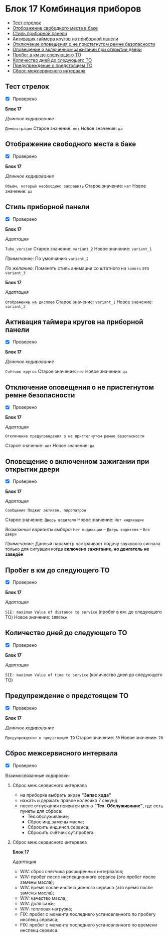 # Блок 17 Комбинация приборов
* [Тест стрелок](#тест-стрелок)
* [Отображение свободного места в баке](#отображение-свободного-места-в-баке)
* [Стиль приборной панели](#стиль-приборной-панели)
* [Активация таймера кругов на приборной панели](#активация-таймера-кругов-на-приборной-панели)
* [Отключение оповещения о не пристегнутом ремне безопасности](#отключение-оповещения-о-не-пристегнутом-ремне-безопасности)
* [Оповещение о включенном зажигании при открытии двери](#оповещение-о-включенном-зажигании-при-открытии-двери)
* [Пробег в км до следующего ТО](#пробег-в-км-до-следующего-то)
* [Количество дней до следующего ТО](#количество-дней-до-следующего-то)
* [Предупреждение о предстоящем ТО](#предупреждение-о-предстоящем-то)
* [Сброс межсервисного интервала](#сброс-межсервисного-интервала)

## Тест стрелок
- [x] Проверено

**Блок 17**

*Длинное кодирование*

`Демонстрация` Старое значение: `нет` Новое значение: `да`

## Отображение свободного места в баке
- [x] Проверено

**Блок 17**

*Длинное кодирование*

`Объём, который необходимо заправить` Старое значение: `нет` Новое значение: `да`

## Стиль приборной панели
- [x] Проверено

**Блок 17**

*Aдаптация*

`Tube_version` Старое значение: `variant_2` Новое значение: `variant_1`

_Примечание_: По умолчанию `variant_2`

_По желанию_: Поменять стиль анимации со штатного на `золото` это `variant_3`

**Блок 17**

*Aдаптация*

`Отображение на дисплее` Старое значение: `variant_1` Новое значение: `variant_3`

## Активация таймера кругов на приборной панели
- [x] Проверено

**Блок 17**

*Длинное кодирование*

`Счётчик кругов` Старое значение: `нет` Новое значение: `да`

## Отключение оповещения о не пристегнутом ремне безопасности
- [x] Проверено

**Блок 17**

*Aдаптация*

`Отключение предупреждения о не пристегнутом ремне безопасности` 

Старое значение: `нет` Новое значение: `да`

## Оповещение о включенном зажигании при открытии двери
- [x] Проверено

**Блок 17**

*Aдаптация*

`Сообщение Поджиг активен, пиропатрон`

Старое значение: `Дверь водителя` Новое значение: `Нет индикации`

_Возможные варианты выбора_: `Нет индикации` – `Дверь водителя` – `Все двери`

_Примечание_:
Данный параметр настраивает подачу звукового сигнала только для ситуации когда **включено зажигание, но двигатель не заведён**

## Пробег в км до следующего ТО
- [x] Проверено

**Блок 17**

*Aдаптация*

`SIE: maximum Value of distance to service` (пробег в км. до следующего ТО)
Новое значение: `10000км`

## Количество дней до следующего ТО 
- [x] Проверено

**Блок 17**

*Aдаптация*

`SIE: maximum Value of time to service` (количество дней до следующего ТО)

## Предупреждение о предстоящем ТО
- [x] Проверено

**Блок 17**

*Длинное кодирование*

`Предупреждение о предстоящем ТО` Старое значение: `30` Новое значение: `20`

## Сброс межсервисного интервала
- [x] Проверено

Взаимосвязанные кодировки:
1. Сброс меж.сервисного интервала
   - на приборке выбрать экран **"Запас хода"**
   - нажать и держать правое колесико 7 секунд
   - после отпускания появится меню **"Тех. Обслуживание"**, где есть пункты для сброса:
     * Тех.обслуживание;
     * Сброс инд.замены масла;
     * Сбросить инд.инсп.сервиса;
     * Сбросить счётчик сут.пробега.

2. Сброс меж.сервисного интервала

   **Блок 17**

   *Aдаптация*

   - WIV: сброс счётчика расширенных интервалов;
   - WIV: пробег после инспекционного сервиса (это пробег после замены масла);
   - WIV: время после инспекционного сервиса (это время после замены масла);
   - WIV: качество масла;
   - WIV: доля сажи;
   - WIV: тепловая нагрузка;
   - FIX: пробег с момента последнего установленного по пробегу инспекц.сервиса;
   - FIX: пробег с момента последнего установленного по времени инспекц.сервиса.
